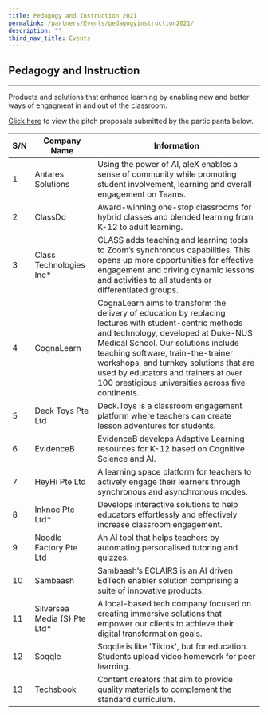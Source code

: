 ```yaml
---
title: Pedagogy and Instruction 2021
permalink: /partners/Events/pedagogyinstruction2021/
description: ""
third_nav_title: Events
---
```

Pedagogy and Instruction
------------------------

---

 Products and solutions that enhance learning by enabling new and better ways of engagment in and out of the classroom.

[Click here](https://go.gov.sg/slspd2021-pi) to view the pitch proposals submitted by the participants below.

   
   |S/N|Company Name|Information|
|--- |--- |--- |
|1|Antares Solutions|Using the power of AI, aleX enables a sense of community while promoting student involvement, learning and overall engagement on Teams.|
|2|ClassDo|Award-winning one-stop classrooms for hybrid classes and blended learning from K-12 to adult learning.|
|3|Class Technologies Inc*|CLASS adds teaching and learning tools to Zoom’s synchronous capabilities. This opens up more opportunities for effective engagement and driving dynamic lessons and activities to all students or differentiated groups.|
|4|CognaLearn|CognaLearn aims to transform the delivery of education by replacing lectures with student-centric methods and technology, developed at Duke-NUS Medical School. Our solutions include teaching software, train-the-trainer workshops, and turnkey solutions that are used by educators and trainers at over 100 prestigious universities across five continents.|
|5|Deck Toys Pte Ltd|Deck.Toys is a classroom engagement platform where teachers can create lesson adventures for students.|
|6|EvidenceB|EvidenceB develops Adaptive Learning resources for K-12 based on Cognitive Science and AI.|
|7|HeyHi Pte Ltd|A learning space platform for teachers to actively engage their learners through synchronous and asynchronous modes.|
|8|Inknoe Pte Ltd*|Develops interactive solutions to help educators effortlessly and effectively increase classroom engagement.|
|9|Noodle Factory Pte Ltd|An AI tool that helps teachers by automating personalised tutoring and quizzes.|
|10|Sambaash|Sambaash’s ECLAIRS is an AI driven EdTech enabler solution comprising a suite of innovative products.|
|11|Silversea Media (S) Pte Ltd*|A local-based tech company focused on creating immersive solutions that empower our clients to achieve their digital transformation goals.|
|12|Soqqle|Soqqle is like 'Tiktok', but for education. Students upload video homework for peer learning.|
|13|Techsbook|Content creators that aim to provide quality materials to complement the standard curriculum.|

            
